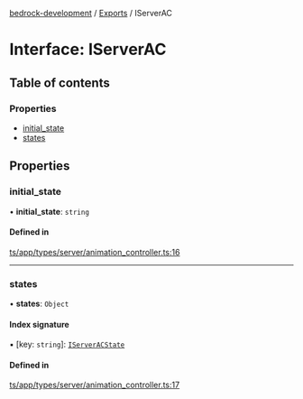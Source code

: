 [bedrock-development](../README.md) / [Exports](../modules.md) / IServerAC

# Interface: IServerAC

## Table of contents

### Properties

- [initial\_state](IServerAC.md#initial_state)
- [states](IServerAC.md#states)

## Properties

### initial\_state

• **initial\_state**: `string`

#### Defined in

[ts/app/types/server/animation_controller.ts:16](https://github.com/DauntlessStudio/Bedrock-Developments/blob/c7d1542/ts/app/types/server/animation_controller.ts#L16)

___

### states

• **states**: `Object`

#### Index signature

▪ [key: `string`]: [`IServerACState`](IServerACState.md)

#### Defined in

[ts/app/types/server/animation_controller.ts:17](https://github.com/DauntlessStudio/Bedrock-Developments/blob/c7d1542/ts/app/types/server/animation_controller.ts#L17)
